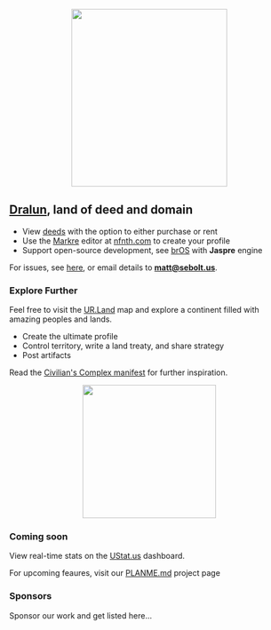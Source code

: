 
<p align="center"><img src="https://github.com/nfnth/res/raw/main/site/bird.png" width="280" height="320" /></p>
  
## [Dralun](https://dralun.com), land of deed and domain

- View [deeds](https://github.com/nfnth/nfnth/blob/master/doc/DEED.md) with the option to either purchase or rent
- Use the [Markre](https://github.com/nfnth/nfnth/blob/master/doc/MATTDOWN.md) editor at [nfnth.com](https://nfnth.com) to create your profile
- Support open-source development, see [brOS](https://github.com/nfnth/nfnth/blob/master/doc/BROS.md) with **Jaspre** engine

For issues, see [here](https://github.com/nfnth/nfnth/issues), or email details to **matt@sebolt.us**.

### Explore Further

Feel free to visit the [UR.Land](https://ur.land) map and explore a continent filled with amazing peoples and lands. 

- Create the ultimate profile
- Control territory, write a land treaty, and share strategy
- Post artifacts

Read the [Civilian's Complex manifest](https://github.com/nfnth/nfnth/blob/master/doc/CC.md) for further inspiration.

<p align="center"><img src="https://github.com/nfnth/res/raw/main/site/fox.png" width="240" height="240" /></p>
  
### Coming soon
 
View real-time stats on the [UStat.us](https://ustat.us) dashboard. 
 
For upcoming feaures, visit our [PLANME.md](https://github.com/users/nfnth/projects/3) project page
 
### Sponsors

Sponsor our work and get listed here...

